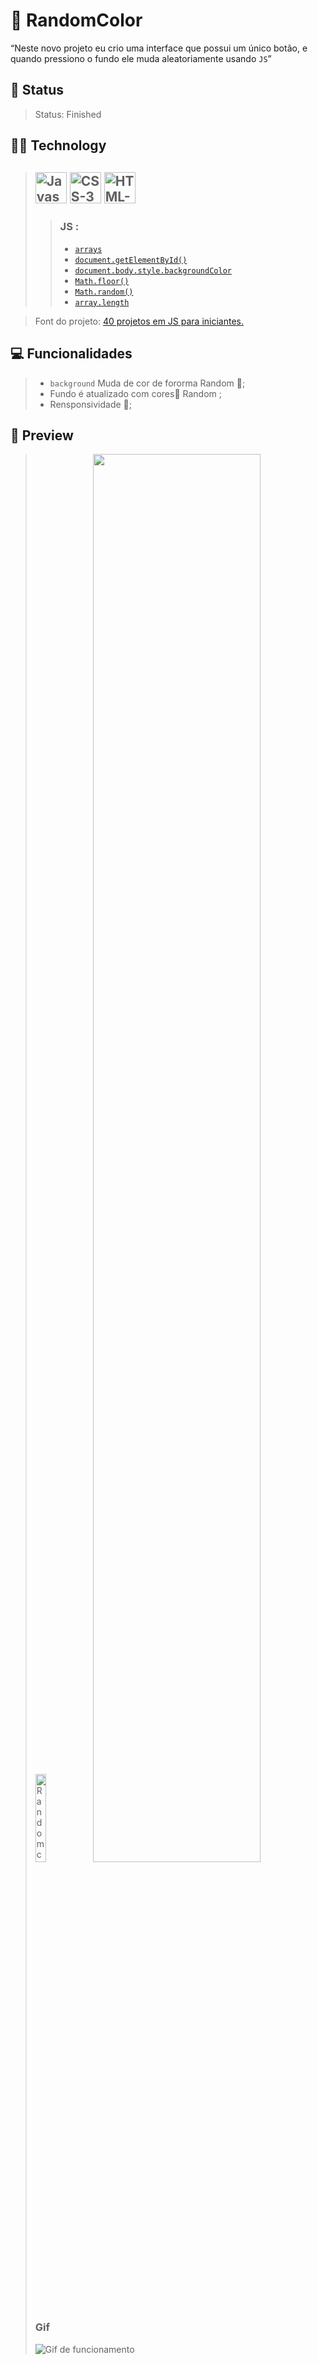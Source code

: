 # 🌈 RandomColor
<q>Neste novo projeto eu crio uma interface que possui um único botão, e quando pressiono o fundo ele muda aleatoriamente usando <code>JS</code></q>
## 📜 Status
> Status: Finished

## 👨‍💻 Technology

> <img src="https://icon.isaacgss.repl.co/img/icons8-javascript.svg" 
        title="Javascript" 
        style="width: 50px;">
> <img src="https://icon.isaacgss.repl.co/img/icons8-css3.svg" 
        title="CSS-3" 
        style="width: 50px;"> 
> <img src="https://icon.isaacgss.repl.co/img/icons8-html-5.svg" 
        title="HTML-5" 
        style="width: 50px;">     
>---
>> ### JS :
>>
>> * <code><a href="https://developer.mozilla.org/pt-BR/docs/Web/JavaScript/Reference/Global_Objects/Array">arrays</a></code>
>> * <code><a href="https://developer.mozilla.org/en-US/docs/Web/API/Document/getElementById">document.getElementById()</a></code>
>> * <code><a href="https://www.w3schools.com/jsref/prop_style_backgroundcolor.asp">document.body.style.backgroundColor</a></code>
>> * <code><a href="https://developer.mozilla.org/pt-BR/docs/Web/JavaScript/Reference/Global_Objects/Math/floor">Math.floor()</a></code>
>> * <code><a href="https://developer.mozilla.org/pt-BR/docs/Web/JavaScript/Reference/Global_Objects/Math/random">Math.random()</a></code>
>> * <code><a href="https://developer.mozilla.org/pt-BR/docs/Web/JavaScript/Reference/Global_Objects/Array/length">array.length</a></code>

> Font do projeto: 
> <a href="https://www.freecodecamp.org/portuguese/news/40-projetos-em-javascript-para-iniciantes-ideias-simples-para-comecar-a-programar-em-js/">40 projetos em JS para iniciantes.</a>

## 💻 Funcionalidades

> * <code>background</code> Muda de cor de fororma Random 🔀;
> * Fundo é atualizado com cores🌈 Random ;
> * Rensponsividade 📱;

## 👀 Preview

> <img src="https://s3.us-west-2.amazonaws.com/secure.notion-static.com/3003c790-2095-40a3-ab47-b025e5b9e331/Untitled.png?X-Amz-Algorithm=AWS4-HMAC-SHA256&X-Amz-Content-Sha256=UNSIGNED-PAYLOAD&X-Amz-Credential=AKIAT73L2G45EIPT3X45%2F20220711%2Fus-west-2%2Fs3%2Faws4_request&X-Amz-Date=20220711T035433Z&X-Amz-Expires=86400&X-Amz-Signature=27250ef26452b7f2947890d7575b0e3816bc03a6f925b4737bff19c7b8c4607d&X-Amz-SignedHeaders=host&response-content-disposition=filename%20%3D%22Untitled.png%22&x-id=GetObject" title="Randomcolor [Mobile]" style="width: 19%;">
> <img src="https://media-exp1.licdn.com/dms/image/C4D22AQH4d41NkXithQ/feedshare-shrink_800/0/1656443101339?e=1659571200&v=beta&t=2ymmV4ckkk0Nuzjcsq_bB6CEhOXy5b53XwPLZi1AnM8" style="width: 76%;">
> 
> ### Gif
> <img src="https://s3.us-west-2.amazonaws.com/secure.notion-static.com/70749dde-0f11-494a-bdad-f692419f794c/2022-07-11-00-51-50.gif?X-Amz-Algorithm=AWS4-HMAC-SHA256&X-Amz-Content-Sha256=UNSIGNED-PAYLOAD&X-Amz-Credential=AKIAT73L2G45EIPT3X45%2F20220711%2Fus-west-2%2Fs3%2Faws4_request&X-Amz-Date=20220711T040334Z&X-Amz-Expires=86400&X-Amz-Signature=fe3e8d7316daba16a29069ca21d3d98ac8a0eff3a8a61eff0e82dda31f6f1091&X-Amz-SignedHeaders=host&response-content-disposition=filename%20%3D%222022-07-11-00-51-50.gif%22&x-id=GetObject" title="Gif de funcionamento">
